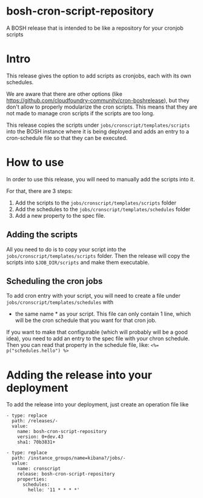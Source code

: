 # bosh-cron-script-repository
A BOSH release that is intended to be like a repository for your cronjob scripts

# Intro
This release gives the option to add scripts as cronjobs, each with its own schedules.

We are aware that there are other options (like https://github.com/cloudfoundry-community/cron-boshrelease), but they
don't allow to properly modularize the cron scripts.
This means that they are not made to manage cron scripts if the scripts are too long.

This release copies the scripts under `jobs/cronscript/templates/scripts` into the BOSH instance where it is being
deployed and adds an entry to a cron-schedule file so that they can be executed.

# How to use
In order to use this release, you will need to manually add the scripts into it.

For that, there are 3 steps:

1) Add the scripts to the `jobs/cronscript/templates/scripts` folder
2) Add the schedules to the `jobs/cronscript/templates/schedules` folder
3) Add a new property to the spec file.

## Adding the scripts
All you need to do is to copy your script into the `jobs/cronscript/templates/scripts` folder.
Then the release will copy the scripts into `$JOB_DIR/scripts` and make them executable.

## Scheduling the cron jobs
To add cron entry with your script, you will need to create a file under `jobs/cronscript/templates/schedules` with 
* the same name * as your script. This file can only contain 1 line, which will be the cron schedule that you want for
  that cron job.

If you want to make that configurable (which will probably will be a good idea), you need to add an entry to the spec
file with your chron schedule.
Then you can read that property in the schedule file, like:
`<%= p("schedules.hello") %>`

# Adding the release into your deployment
To add the release into your deployment, just create an operation file like
```
- type: replace
  path: /releases/-
  value: 
    name: bosh-cron-script-repository
    version: 0+dev.43
    sha1: 70b3831+

- type: replace
  path: /instance_groups/name=kibana?/jobs/-
  value: 
    name: cronscript
    release: bosh-cron-script-repository
    properties:
      schedules:
        hello: '11 * * * *'
```
